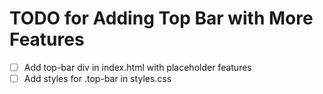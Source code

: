 # TODO for Adding Top Bar with More Features

- [ ] Add top-bar div in index.html with placeholder features
- [ ] Add styles for .top-bar in styles.css
